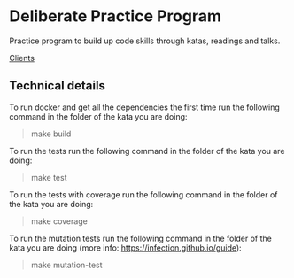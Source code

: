 # Deliberate Practice Program

Practice program to build up code skills through katas, readings and talks.

[Clients](https://gist.github.com/trikitrok/c513934b7e4cec54320a93136192fb6b)


## Technical details

To run docker and get all the dependencies the first time run the following command in the folder of the kata you are doing:

> make build

To run the tests run the following command in the folder of the kata you are doing:

> make test
 
To run the tests with coverage run the following command in the folder of the kata you are doing:

> make coverage
 
To run the mutation tests run the following command in the folder of the kata you are doing (more info: https://infection.github.io/guide):

> make mutation-test

